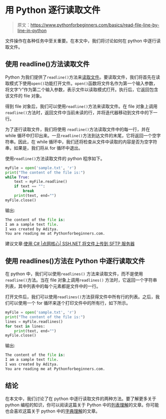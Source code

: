 # 用 Python 逐行读取文件

> 原文：<https://www.pythonforbeginners.com/basics/read-file-line-by-line-in-python>

文件操作在各种任务中至关重要。在本文中，我们将讨论如何在 python 中逐行读取文件。

## 使用 readline()方法读取文件

Python 为我们提供了`readline()`方法来[读取文件](https://www.pythonforbeginners.com/files/4-ways-to-read-a-text-file-line-by-line-in-python)。要读取文件，我们将首先在读取模式下使用`open()`功能打开文件。`open()`函数将文件名作为第一个输入参数，将文字“r”作为第二个输入参数，表示文件以读取模式打开。执行后，它返回包含该文件的 file 对象。

得到 file 对象后，我们可以使用`readline()`方法来读取文件。在 file 对象上调用`readline()`方法时，返回文件中当前未读的行，并将迭代器移动到文件中的下一行。

为了逐行读取文件，我们将使用 `readline()`方法读取文件中的每一行，并在 while 循环中打印出来。一旦`readline()`方法到达文件的末尾，它将返回一个空字符串。因此，在 while 循环中，我们还将检查从文件中读取的内容是否为空字符串，如果是，我们将从 for 循环中退出。

使用`readline()`方法读取文件的 python 程序如下。

```py
myFile = open('sample.txt', 'r')
print("The content of the file is:")
while True:
    text = myFile.readline()
    if text == "":
        break
    print(text, end="")
myFile.close()
```

输出:

```py
The content of the file is:
I am a sample text file.
I was created by Aditya.
You are reading me at Pythonforbeginners.com.
```

建议文章:[使用 C# |点网核心| SSH.NET 将文件上传到 SFTP 服务器](https://codinginfinite.com/upload-file-sftp-server-using-csharp-net-core-ssh/)

## 使用 readlines()方法在 Python 中逐行读取文件

在 python 中，我们可以使用`readlines()` 方法来读取文件，而不是使用 `readline()`方法。当在 file 对象上调用`readlines()` 方法时，它返回一个字符串列表，其中列表中的每个元素都是文件中的一行。

打开文件后，我们可以使用`readlines()`方法获得文件中所有行的列表。之后，我们可以使用一个 for 循环来逐个打印文件中的所有行，如下所示。

```py
myFile = open('sample.txt', 'r')
print("The content of the file is:")
lines = myFile.readlines()
for text in lines:
    print(text, end="")
myFile.close()
```

输出:

```py
The content of the file is:
I am a sample text file.
I was created by Aditya.
You are reading me at Pythonforbeginners.com.
```

## 结论

在本文中，我们讨论了在 python 中逐行读取文件的两种方法。要了解更多关于 python 编程的知识，你可以阅读这篇关于 Python 中的[列表理解](https://www.pythonforbeginners.com/basics/list-comprehensions-in-python)的文章。你可能也会喜欢这篇关于 python 中的[字典理解](https://www.pythonforbeginners.com/dictionary/dictionary-comprehension-in-python)的文章。